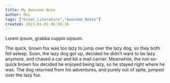 ```yaml
---
title: My Awesome Note
author: Moi
tags: ["Great_Literature","Awesome_Notes"]
created: 2023-01-05 06:50:36
---
```

Lorem ipsum, grabba cuppin sipsum.

The quick, brown fox was too lazy to jump over the lazy dog, so they both fell
asleep.  Soon, the lazy dog got up, decided he didn't want to be lazy anymore,
and chased a car and bit a mail carrier. Meanwhile, the not-so-quick
brown fox decided he enjoyed being lazy, so he stayed right where he was.
The dog returned from his adventures, and purely out of spite, jumped over
the lazy fox.
